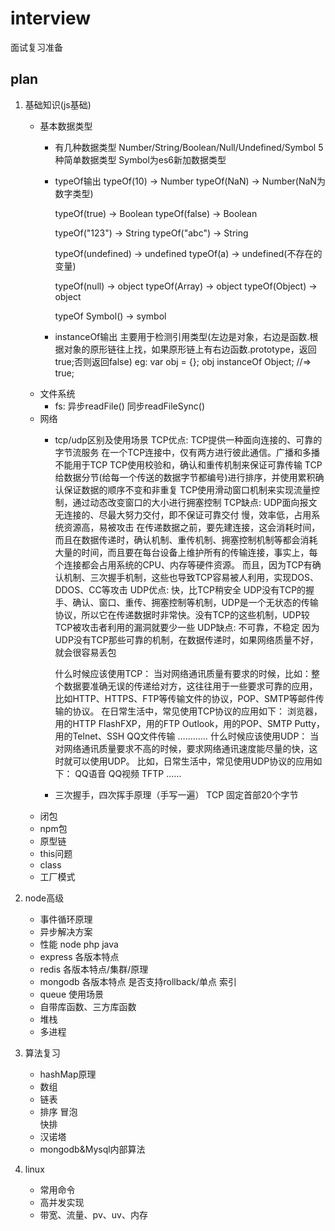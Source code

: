 # interview  
面试复习准备

## plan
1. 基础知识(js基础)  
	* 基本数据类型
		* 有几种数据类型
			Number/String/Boolean/Null/Undefined/Symbol 5种简单数据类型 Symbol为es6新加数据类型
		* typeOf输出
			typeOf(10) -> Number
			typeOf(NaN) -> Number(NaN为数字类型)

			typeOf(true) -> Boolean
			typeOf(false) -> Boolean

			typeOf("123") -> String
			typeOf("abc") -> String

			typeOf(undefined) -> undefined
			typeOf(a) -> undefined(不存在的变量)

			typeOf(null) -> object
			typeOf(Array) -> object
			typeOf(Object) -> object

			typeOf Symbol() -> symbol
		* instanceOf输出
			主要用于检测引用类型(左边是对象，右边是函数.根据对象的原形链往上找，如果原形链上有右边函数.prototype，返回true;否则返回false)
			eg: var obj = {}; obj instanceOf Object; //=> true; 
	* 文件系统
		* fs: 异步readFile() 同步readFileSync()
	* 网络
		* tcp/udp区别及使用场景
			TCP优点: 
				TCP提供一种面向连接的、可靠的字节流服务
				在一个TCP连接中，仅有两方进行彼此通信。广播和多播不能用于TCP
				TCP使用校验和，确认和重传机制来保证可靠传输
				TCP给数据分节(给每一个传送的数据字节都编号)进行排序，并使用累积确认保证数据的顺序不变和非重复
				TCP使用滑动窗口机制来实现流量控制，通过动态改变窗口的大小进行拥塞控制
			TCP缺点:
				UDP面向报文无连接的、尽最大努力交付，即不保证可靠交付
				慢，效率低，占用系统资源高，易被攻击 
				在传递数据之前，要先建连接，这会消耗时间，而且在数据传递时，确认机制、重传机制、拥塞控制机制等都会消耗大量的时间，而且要在每台设备上维护所有的传输连接，事实上，每个连接都会占用系统的CPU、内存等硬件资源。 而且，因为TCP有确认机制、三次握手机制，这些也导致TCP容易被人利用，实现DOS、DDOS、CC等攻击
			UDP优点: 
				快，比TCP稍安全 UDP没有TCP的握手、确认、窗口、重传、拥塞控制等机制，UDP是一个无状态的传输协议，所以它在传递数据时非常快。没有TCP的这些机制，UDP较TCP被攻击者利用的漏洞就要少一些
			UDP缺点:
				不可靠，不稳定 因为UDP没有TCP那些可靠的机制，在数据传递时，如果网络质量不好，就会很容易丢包 
			
			什么时候应该使用TCP： 当对网络通讯质量有要求的时候，比如：整个数据要准确无误的传递给对方，这往往用于一些要求可靠的应用，比如HTTP、HTTPS、FTP等传输文件的协议，POP、SMTP等邮件传输的协议。 在日常生活中，常见使用TCP协议的应用如下： 浏览器，用的HTTP FlashFXP，用的FTP Outlook，用的POP、SMTP Putty，用的Telnet、SSH QQ文件传输 ………… 
			什么时候应该使用UDP： 当对网络通讯质量要求不高的时候，要求网络通讯速度能尽量的快，这时就可以使用UDP。 比如，日常生活中，常见使用UDP协议的应用如下： QQ语音 QQ视频 TFTP ……

		* 三次握手，四次挥手原理（手写一遍）
			TCP 固定首部20个字节
	* 闭包
	* npm包
	* 原型链
	* this问题
	* class
	* 工厂模式

2. node高级 
	* 事件循环原理
	* 异步解决方案
	* 性能
		node php java
	* express
		各版本特点
	* redis
		各版本特点/集群/原理
	* mongodb
		各版本特点 是否支持rollback/单点
		索引
	* queue
		使用场景
	* 自带库函数、三方库函数
	* 堆栈
	* 多进程

3. 算法复习
	* hashMap原理
	* 数组
	* 链表
	* 排序
		冒泡	
	 	快排
	* 汉诺塔
	* mongodb&Mysql内部算法

4. linux
	* 常用命令
	* 高并发实现
	* 带宽、流量、pv、uv、内存
